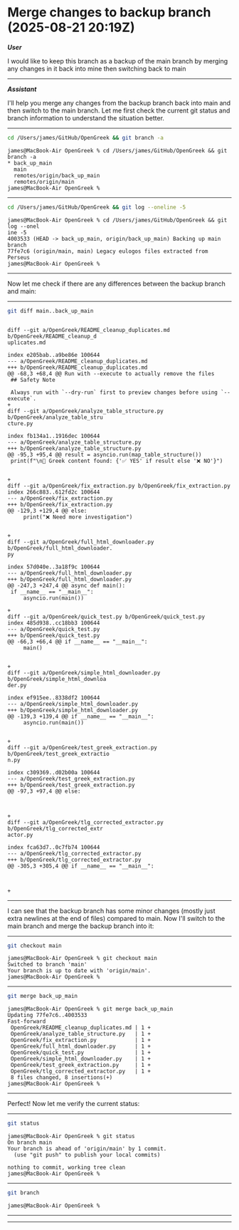 <!-- Generated by SpecStory -->

# Merge changes to backup branch (2025-08-21 20:19Z)

_**User**_

I would like to keep this branch as a backup of the main branch by merging any changes in it back into mine then switching back to main

---

_**Assistant**_

I'll help you merge any changes from the backup branch back into main and then switch to the main branch. Let me first check the current git status and branch information to understand the situation better.

---

```bash
cd /Users/james/GitHub/OpenGreek && git branch -a
```

```
james@MacBook-Air OpenGreek % cd /Users/james/GitHub/OpenGreek && git branch -a
* back_up_main
  main
  remotes/origin/back_up_main
  remotes/origin/main
james@MacBook-Air OpenGreek %
```

---

```bash
cd /Users/james/GitHub/OpenGreek && git log --oneline -5
```

```
james@MacBook-Air OpenGreek % cd /Users/james/GitHub/OpenGreek && git log --onel
ine -5
4003533 (HEAD -> back_up_main, origin/back_up_main) Backing up main branch
77fe7c6 (origin/main, main) Legacy eulogos files extracted from Perseus
james@MacBook-Air OpenGreek %
```

---

Now let me check if there are any differences between the backup branch and main:

---

```bash
git diff main..back_up_main
```

```

diff --git a/OpenGreek/README_cleanup_duplicates.md b/OpenGreek/README_cleanup_d
uplicates.md

index e205bab..a9be86e 100644
--- a/OpenGreek/README_cleanup_duplicates.md
+++ b/OpenGreek/README_cleanup_duplicates.md
@@ -68,3 +68,4 @@ Run with --execute to actually remove the files
 ## Safety Note
 
 Always run with `--dry-run` first to preview changes before using `--execute`.
+
diff --git a/OpenGreek/analyze_table_structure.py b/OpenGreek/analyze_table_stru
cture.py

index fb134a1..1916dec 100644
--- a/OpenGreek/analyze_table_structure.py
+++ b/OpenGreek/analyze_table_structure.py
@@ -95,3 +95,4 @@ result = asyncio.run(map_table_structure())
 print(f"\n🎯 Greek content found: {'✅ YES' if result else '❌ NO'}")
 
 
+
diff --git a/OpenGreek/fix_extraction.py b/OpenGreek/fix_extraction.py
index 266c883..612fd2c 100644
--- a/OpenGreek/fix_extraction.py
+++ b/OpenGreek/fix_extraction.py
@@ -129,3 +129,4 @@ else:
     print("❌ Need more investigation")
 
 
+
diff --git a/OpenGreek/full_html_downloader.py b/OpenGreek/full_html_downloader.
py

index 57d040e..3a18f9c 100644
--- a/OpenGreek/full_html_downloader.py
+++ b/OpenGreek/full_html_downloader.py
@@ -247,3 +247,4 @@ async def main():
 if __name__ == "__main__":
     asyncio.run(main())
 
+
diff --git a/OpenGreek/quick_test.py b/OpenGreek/quick_test.py
index 485d938..cc18bb3 100644
--- a/OpenGreek/quick_test.py
+++ b/OpenGreek/quick_test.py
@@ -66,3 +66,4 @@ if __name__ == "__main__":
     main()
 
 
+
diff --git a/OpenGreek/simple_html_downloader.py b/OpenGreek/simple_html_downloa
der.py

index ef915ee..8338df2 100644
--- a/OpenGreek/simple_html_downloader.py
+++ b/OpenGreek/simple_html_downloader.py
@@ -139,3 +139,4 @@ if __name__ == "__main__":
     asyncio.run(main())
 
 
+
diff --git a/OpenGreek/test_greek_extraction.py b/OpenGreek/test_greek_extractio
n.py

index c309369..d02b00a 100644
--- a/OpenGreek/test_greek_extraction.py
+++ b/OpenGreek/test_greek_extraction.py
@@ -97,3 +97,4 @@ else:
 
 
 
+
diff --git a/OpenGreek/tlg_corrected_extractor.py b/OpenGreek/tlg_corrected_extr
actor.py

index fca63d7..0c7fb74 100644
--- a/OpenGreek/tlg_corrected_extractor.py
+++ b/OpenGreek/tlg_corrected_extractor.py
@@ -305,3 +305,4 @@ if __name__ == "__main__":
 
 
 
+
```

---

I can see that the backup branch has some minor changes (mostly just extra newlines at the end of files) compared to main. Now I'll switch to the main branch and merge the backup branch into it:

---

```bash
git checkout main
```

```
james@MacBook-Air OpenGreek % git checkout main
Switched to branch 'main'
Your branch is up to date with 'origin/main'.
james@MacBook-Air OpenGreek %
```

---

```bash
git merge back_up_main
```

```
james@MacBook-Air OpenGreek % git merge back_up_main
Updating 77fe7c6..4003533
Fast-forward
 OpenGreek/README_cleanup_duplicates.md | 1 +
 OpenGreek/analyze_table_structure.py   | 1 +
 OpenGreek/fix_extraction.py            | 1 +
 OpenGreek/full_html_downloader.py      | 1 +
 OpenGreek/quick_test.py                | 1 +
 OpenGreek/simple_html_downloader.py    | 1 +
 OpenGreek/test_greek_extraction.py     | 1 +
 OpenGreek/tlg_corrected_extractor.py   | 1 +
 8 files changed, 8 insertions(+)
james@MacBook-Air OpenGreek %
```

---

Perfect! Now let me verify the current status:

---

```bash
git status
```

```
james@MacBook-Air OpenGreek % git status
On branch main
Your branch is ahead of 'origin/main' by 1 commit.
  (use "git push" to publish your local commits)

nothing to commit, working tree clean
james@MacBook-Air OpenGreek %
```

---

```bash
git branch
```

```
james@MacBook-Air OpenGreek %
```

---



---

